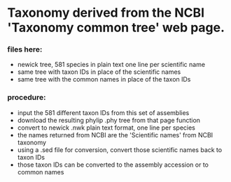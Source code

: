 # Taxonomy derived from the NCBI 'Taxonomy common tree' web page.

### files here:
- newick tree, 581 species in plain text one line per scientific name
- same tree with taxon IDs in place of the scientific names
- same tree with the common names in place of the taxon IDs

### procedure:
- input the 581 different taxon IDs from this set of assemblies
- download the resulting phylip .phy tree from that page function
- convert to newick .nwk plain text format, one line per species
- the names returned from NCBI are the 'Scientific names' from NCBI taxonomy
- using a .sed file for conversion, convert those scientific names back to taxon IDs
- those taxon IDs can be converted to the assembly accession or to common names
